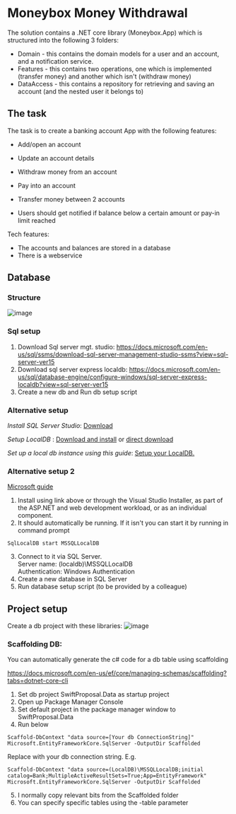 # Moneybox Money Withdrawal

The solution contains a .NET core library (Moneybox.App) which is structured into the following 3 folders:

* Domain - this contains the domain models for a user and an account, and a notification service.
* Features - this contains two operations, one which is implemented (transfer money) and another which isn't (withdraw money)
* DataAccess - this contains a repository for retrieving and saving an account (and the nested user it belongs to)

## The task

The task is to create a banking account App with the following features:
- Add/open an account
- Update an account details
- Withdraw money from an account
- Pay into an account
- Transfer money between 2 accounts

- Users should get notified if balance below a certain amount or pay-in limit reached

Tech features:
- The accounts and balances are stored in a database
- There is a webservice


## Database
### Structure
![image](https://user-images.githubusercontent.com/63453969/182586055-7d61554f-6bb3-4fdf-ae48-f27c8ac5cd53.png)

### Sql setup
1. Download Sql server mgt. studio: https://docs.microsoft.com/en-us/sql/ssms/download-sql-server-management-studio-ssms?view=sql-server-ver15
2. Download sql server express localdb: https://docs.microsoft.com/en-us/sql/database-engine/configure-windows/sql-server-express-localdb?view=sql-server-ver15
3. Create a new db and Run db setup script

### Alternative setup
*Install SQL Server Studio*: [Download](https://docs.microsoft.com/en-us/sql/ssms/download-sql-server-management-studio-ssms?view=sql-server-ver15)

*Setup LocalDB* : [Download and install](https://www.sqlshack.com/install-microsoft-sql-server-express-localdb/) or [direct download](http://download.microsoft.com/download/8/D/D/8DD7BDBA-CEF7-4D8E-8C16-D9F69527F909/ENU/x64/SqlLocalDB.MSI)

*Set up a local db instance using this guide*: [Setup your LocalDB.](https://www.sqlshack.com/how-to-connect-and-use-microsoft-sql-server-express-localdb/)

### Alternative setup 2
[Microsoft guide](https://docs.microsoft.com/en-us/sql/database-engine/configure-windows/sql-server-express-localdb?view=sql-server-ver15)
1. Install using link above or through the Visual Studio Installer, as part of the ASP.NET and web development workload, or as an individual component.
2. It should automatically be running. If it isn't you can start it by running in command prompt
```
SqlLocalDB start MSSQLLocalDB
```
3. Connect to it via SQL Server.    
Server name: (localdb)\MSSQLLocalDB  
Authentication: Windows Authentication
4. Create a new database in SQL Server
5. Run database setup script (to be provided by a colleague)

## Project setup
Create a db project with these libraries:
![image](https://user-images.githubusercontent.com/63453969/182610077-fae29d0d-08ad-4a4e-9277-f912de292d58.png)

### Scaffolding DB:
You can automatically generate the c# code for a db table using scaffolding

https://docs.microsoft.com/en-us/ef/core/managing-schemas/scaffolding?tabs=dotnet-core-cli

1. Set db project SwiftProposal.Data as startup project
2. Open up Package Manager Console
3. Set default project in the package manager window to SwiftProposal.Data 
4. Run below
```
Scaffold-DbContext "data source=[Your db ConnectionString]" Microsoft.EntityFrameworkCore.SqlServer -OutputDir Scaffolded
```

Replace with your db connection string. E.g.
```
Scaffold-DbContext "data source=(LocalDB)\MSSQLLocalDB;initial catalog=Bank;MultipleActiveResultSets=True;App=EntityFramework" Microsoft.EntityFrameworkCore.SqlServer -OutputDir Scaffolded
```

5. I normally copy relevant bits from the Scaffolded folder
6. You can specify specific tables using the -table parameter
